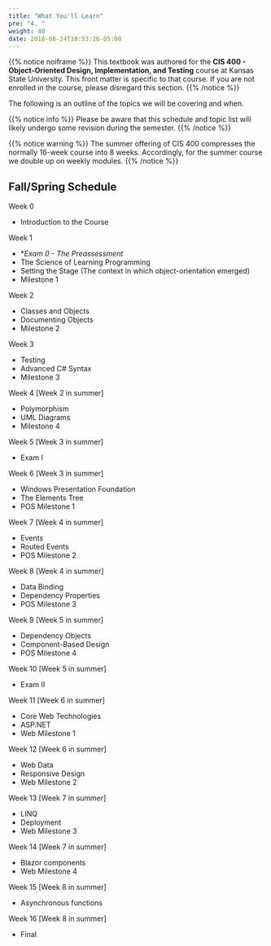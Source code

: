 ```yaml
---
title: "What You'll Learn"
pre: "4. "
weight: 40
date: 2018-08-24T10:53:26-05:00
---
```


{{% notice noiframe %}}
This textbook was authored for the **CIS 400 - Object-Oriented Design, Implementation, and Testing** course at Kansas State University.  This front matter is specific to that course.  If you are not enrolled in the course, please disregard this section.
{{% /notice %}}

The following is an outline of the topics we will be covering and when.  

{{% notice info %}}
Please be aware that this schedule and topic list will likely undergo some revision during the semester.
{{% /notice %}}

{{% notice warning %}}
The summer offering of CIS 400 compresses the normally 16-week course into 8 weeks.  Accordingly, for the summer course we double up on weekly modules.
{{% /notice %}}

## Fall/Spring Schedule

Week 0 
* Introduction to the Course

Week 1 
* **Exam 0 - The Preassessment*
* The Science of Learning Programming
* Setting the Stage (The context in which object-orientation emerged)
* Milestone 1

Week 2
* Classes and Objects
* Documenting Objects
* Milestone 2

Week 3
* Testing
* Advanced C# Syntax
* Milestone 3

Week 4 [Week 2 in summer]
* Polymorphism
* UML Diagrams
* Milestone 4

Week 5 [Week 3 in summer]
* Exam I

Week 6 [Week 3 in summer]
* Windows Presentation Foundation
* The Elements Tree
* POS Milestone 1

Week 7 [Week 4 in summer]
* Events
* Routed Events
* POS Milestone 2

Week 8 [Week 4 in summer]
* Data Binding
* Dependency Properties
* POS Milestone 3

Week 9 [Week 5 in summer]
* Dependency Objects
* Component-Based Design
* POS Milestone 4

Week 10 [Week 5 in summer]
* Exam II

Week 11 [Week 6 in summer]
* Core Web Technologies
* ASP.NET
* Web Milestone 1

Week 12 [Week 6 in summer]
* Web Data
* Responsive Design
* Web Milestone 2

Week 13 [Week 7 in summer]
* LINQ
* Deployment
* Web Milestone 3

Week 14 [Week 7 in summer]
* Blazor components
* Web Milestone 4

Week 15 [Week 8 in summer]
* Asynchronous functions

Week 16 [Week 8 in summer]
* Final